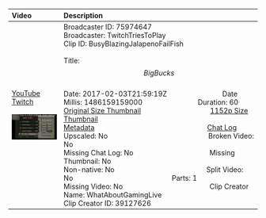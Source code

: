 |Video|Description|
|:---|:---|
|[YouTube](https://www.youtube.com/)<br>[Twitch](https://clips.twitch.tv/BusyBlazingJalapenoFailFish)<br><br>[<img src="../../../../../75974647/clips/thumbnails_1152p/2017/2/1486159159000_2017_02_03T21_59_19Z_75974647_BusyBlazingJalapenoFailFish_clips_thumbnails_1152p_24417405456-offset-1390-60-preview-2048x1152.jpg" width="200">](https://www.youtube.com/)|Broadcaster ID: 75974647          Broadcaster: TwitchTriesToPlay<br>Clip ID: BusyBlazingJalapenoFailFish             <br>Title: $$ Big Bucks $$<br>Date: 2017-02-03T21:59:19Z        Date Millis: 1486159159000        Duration: 60<br>[Original Size Thumbnail](../../../../../75974647/clips/thumbnails_orig/2017/2/1486159159000_2017_02_03T21_59_19Z_75974647_BusyBlazingJalapenoFailFish_clips_thumbnails_orig_24417405456-offset-1390-60-preview-0x0.jpg)          [1152p Size Thumbnail](../../../../../75974647/clips/thumbnails_1152p/2017/2/1486159159000_2017_02_03T21_59_19Z_75974647_BusyBlazingJalapenoFailFish_clips_thumbnails_1152p_24417405456-offset-1390-60-preview-2048x1152.jpg)<br>[Metadata](../../../../../75974647/clips/metadata/2017/2/1486159159000_2017_02_03T21_59_19Z_75974647_BusyBlazingJalapenoFailFish_clip_metadata.json)                 [Chat Log](../../../../../75974647/clips/chatlogs/2017/2/2017-02-03T21_59_19Z_75974647_BusyBlazingJalapenoFailFish_chat.json)<br>Upscaled: No                Broken Video: No<br>Missing Chat Log: No           Missing Thumbnail: No<br>Non-native: No              Split Video: No               Parts: 1<br>Missing Video: No              Clip Creator Name: WhatAboutGamingLive<br>Clip Creator ID: 39127626

